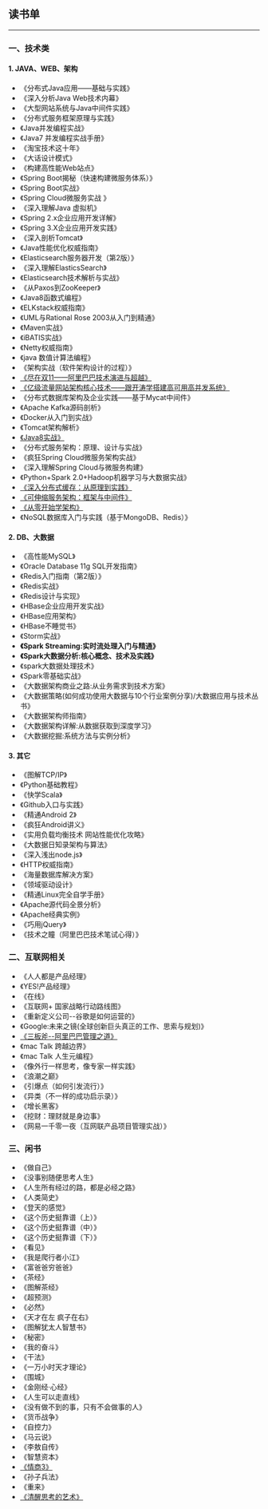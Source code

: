 ## 读书单

---

### 一、技术类

#### 1. JAVA、WEB、架构 

*	《分布式Java应用——基础与实践》
*	《深入分析Java Web技术内幕》
*	《大型网站系统与Java中间件实践》
*	《分布式服务框架原理与实践》
*	《Java并发编程实战》
*	《Java7 并发编程实战手册》
*	《淘宝技术这十年》
*	《大话设计模式》
*	《构建高性能Web站点》
*	《Spring Boot揭秘（快速构建微服务体系）》
*	《Spring Boot实战》
*	《Spring Cloud微服务实战 》
*	《深入理解Java 虚拟机》
*	《Spring 2.x企业应用开发详解》
*	《Spring 3.X企业应用开发实践》
*	《深入剖析Tomcat》
*	《Java性能优化权威指南》
*	《Elasticsearch服务器开发（第2版）》
*	《深入理解ElasticsSearch》
*	《Elasticsearch技术解析与实战》
*	《从Paxos到ZooKeeper》
*	《Java8函数式编程》
*	《ELKstack权威指南》
*	《UML与Rational Rose 2003从入门到精通》
*	《Maven实战》
*	《iBATIS实战》
*	《Netty权威指南》
*	《java 数值计算法编程》
*	《架构实战（软件架构设计的过程）》
*	[《尽在双11——阿里巴巴技术演进与超越》](尽在双11——阿里巴巴技术演进与超越.md)
*	[《亿级流量网站架构核心技术——跟开涛学搭建高可用高并发系统》](book--亿级流量网站架构核心技术.md)
*	《分布式数据库架构及企业实践——基于Mycat中间件》
*	《Apache Kafka源码剖析》
*	《Docker从入门到实战》
*	《Tomcat架构解析》
* 	[《Java8实战》](book--Java8实战.md)
*	《分布式服务架构：原理、设计与实战》
*	《疯狂Spring Cloud微服务架构实战》
*	《深入理解Spring Cloud与微服务构建》
*	《Python+Spark 2.0+Hadoop机器学习与大数据实战》
*	[《深入分布式缓存：从原理到实践》](book--深入分布式缓存：从原理到实践.md)
*	[《可伸缩服务架构：框架与中间件》](book--可伸缩服务架构：框架与中间件.md)
*	[《从零开始学架构》](book--从零开始学架构.md)
*	《NoSQL数据库入门与实践（基于MongoDB、Redis）》



#### 2. DB、大数据 

*	《高性能MySQL》
*	《Oracle Database 11g SQL开发指南》
*	《Redis入门指南（第2版）》
*	《Redis实战》
*	《Redis设计与实现》
*	《HBase企业应用开发实战》
*	《HBase应用架构》
*	《HBase不睡觉书》
*	《Storm实战》
*	**《Spark Streaming:实时流处理入门与精通》**
*	**《Spark大数据分析:核心概念、技术及实践》**
*	《spark大数据处理技术》
*	《Spark零基础实战》
*	《大数据架构商业之路:从业务需求到技术方案》
*	《大数据策略(如何成功使用大数据与10个行业案例分享)/大数据应用与技术丛书》
*	《大数据架构师指南》
*	《大数据架构详解:从数据获取到深度学习》
*	《大数据挖掘:系统方法与实例分析》



#### 3. 其它 

*	《图解TCP/IP》
*	《Python基础教程》
*	《快学Scala》
*	《Github入口与实践》
*	《精通Android 2》
*	《疯狂Android讲义》
*	《实用负载均衡技术 网站性能优化攻略》
*	《大数据日知录架构与算法》
* 	《深入浅出node.js》
* 	《HTTP权威指南》
* 	《海量数据库解决方案》
* 	《领域驱动设计》
* 	《精通Linux完全自学手册》
* 	《Apache源代码全景分析》
* 	《Apache经典实例》
* 	《巧用jQuery》
* 	《技术之瞳（阿里巴巴技术笔试心得）》

### 二、互联网相关

*	《人人都是产品经理》
*	《YES!产品经理》
*	《在线》
*	《互联网+ 国家战略行动路线图》
*	《重新定义公司--谷歌是如何运营的》
*	《Google:未来之镜(全球创新巨头真正的工作、思索与规划)》
*	[《三板斧--阿里巴巴管理之道》](book--三板斧阿里巴巴管理之道.md)
*	《mac Talk 跨越边界》
*	《mac Talk 人生元编程》
*	《像外行一样思考，像专家一样实践》
*	《浪潮之巅》
*	《引爆点（如何引发流行）》
*	《异类（不一样的成功启示录）》
*	《增长黑客》
*	《挖财：理财就是身边事》
*	《网易一千零一夜（互网联产品项目管理实战）》


### 三、闲书

*	《做自己》
*	《没事别随便思考人生》
*	《人生所有经过的路，都是必经之路》
*	《人类简史》
*	《登天的感觉》
*	《这个历史挺靠谱（上）》
*	《这个历史挺靠谱（中）》
*	《这个历史挺靠谱（下）》
*	《看见》
*	《我是爬行者小江》
*	《富爸爸穷爸爸》
*	《茶经》
*	《图解茶经》
*	《超预测》
*	《必然》
*	《天才在左 疯子在右》
*	《图解犹太人智慧书》
*	《秘密》
*	《我的奋斗》
*	《干法》
*	《一万小时天才理论》
*	《围城》
*	《金刚经·心经》
*	《人生可以走直线》
*	《没有做不到的事，只有不会做事的人》
*	《货币战争》
*	《自控力》
*	《马云说》
*	《李敖自传》
*	《智慧资本》
*	[《情商3》](book--情商3.md)
*	《孙子兵法》
*	《重来》
*	[《清醒思考的艺术》](book--清醒思考的艺术.md)